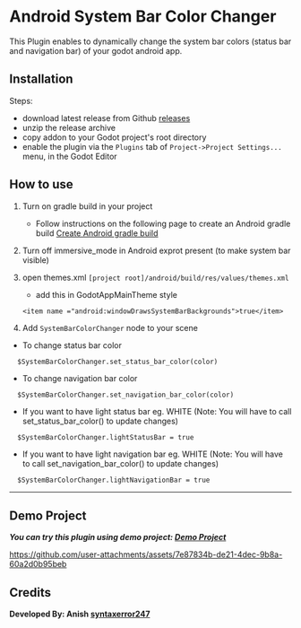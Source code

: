 # Android System Bar Color Changer

This Plugin enables to dynamically change the system bar colors (status bar and navigation bar) of your godot android app.

## Installation
Steps:
- download latest release from Github [releases](https://github.com/syntaxerror247/godot-android-system-bar-color-changer/releases)
- unzip the release archive
- copy addon to your Godot project's root directory
- enable the plugin via the `Plugins` tab of `Project->Project Settings...` menu, in the Godot Editor

## How to use
1. Turn on gradle build in your project
   - Follow instructions on the following page to create an Android gradle build
[Create Android gradle build](https://docs.godotengine.org/en/stable/tutorials/export/android_gradle_build.html)

2. Turn off immersive_mode in Android exprot present (to make system bar visible)
3. open themes.xml ```[project root]/android/build/res/values/themes.xml```
   - add this in GodotAppMainTheme style
   ```
   <item name ="android:windowDrawsSystemBarBackgrounds">true</item>
   ```

4. Add `SystemBarColorChanger` node to your scene
- To change status bar color
```
  $SystemBarColorChanger.set_status_bar_color(color)
```
- To change navigation bar color
```
  $SystemBarColorChanger.set_navigation_bar_color(color)
```
- If you want to have light status bar eg. WHITE (Note: You will have to call set_status_bar_color() to update changes)
```
  $SystemBarColorChanger.lightStatusBar = true
```
- If you want to have light navigation bar eg. WHITE (Note: You will have to call set_navigation_bar_color() to update changes)
```
  $SystemBarColorChanger.lightNavigationBar = true
```

---
## Demo Project
***You can try this plugin using demo project: [Demo Project](plugin/demo)***

https://github.com/user-attachments/assets/7e87834b-de21-4dec-9b8a-60a2d0b95beb

## Credits
**Developed By: Anish [syntaxerror247](https://github.com/syntaxerror247)**
